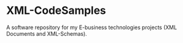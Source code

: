 # XML-CodeSamples
A software repository for my E-business technologies projects (XML Documents and XML-Schemas).
